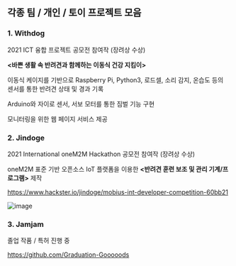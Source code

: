 ## 각종 팀 / 개인 / 토이 프로젝트 모음

### 1. Withdog

2021 ICT 융합 프로젝트 공모전 참여작 (장려상 수상)

**<바쁜 생활 속 반려견과 함께하는 이동식 건강 지킴이>**

이동식 케이지를 기반으로 Raspberry Pi, Python3, 로드셀, 소리 감지, 온습도 등의 센서를 통한 반려견 상태 및 경과 기록

Arduino와 자이로 센서, 서보 모터를 통한 짐벌 기능 구현

모니터링을 위한 웹 페이지 서비스 제공

### 2. Jindoge

2021 International oneM2M Hackathon 공모전 참여작 (장려상 수상)

oneM2M 표준 기반 오픈소스 IoT 플랫폼을 이용한 **<반려견 훈련 보조 및 관리 기계/프로그램>** 제작

https://www.hackster.io/jindoge/mobius-int-developer-competition-60bb21

![image](https://user-images.githubusercontent.com/75403856/178669486-33e96bf4-67e4-4989-bff9-4ea6c1a04126.png)

### 3. Jamjam

졸업 작품 / 특허 진행 중

https://github.com/Graduation-Gooooods
